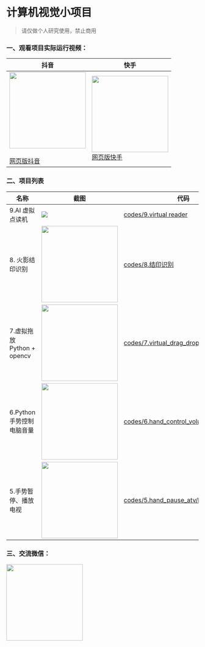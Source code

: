 # 计算机视觉小项目

> 请仅做个人研究使用，禁止商用



### 一、观看项目实际运行视频：

| 抖音                                                         | 快手                                                         |
| ------------------------------------------------------------ | ------------------------------------------------------------ |
| <img src="https://enpei-md.oss-cn-hangzhou.aliyuncs.com/imgIMG_5859.JPG?x-oss-process=style/wp" style="width:200px" /><br/><br />[网页版抖音](https://www.douyin.com/user/MS4wLjABAAAAPIrmWhFY-OHt5X8GZcHGqwDo3J29gYHcgG-QebKIDd4Wu_f4dwM2hNoEYyQBcim2?enter_from=search_result&enter_method=search_result&extra_params=%7B%22search_params%22%3A%7B%22search_type%22%3A%22user%22%2C%22search_id%22%3A%22202111241756340101512071374A007D0F%22%2C%22search_keyword%22%3A%22enpe%22%2C%22search_result_id%22%3A%221205502393189652%22%7D%7D) | <img src="https://enpei-md.oss-cn-hangzhou.aliyuncs.com/imgIMG_5858.JPG?x-oss-process=style/wp" style="width:200px" /><br/>[网页版快手](https://www.kuaishou.com/profile/3x54fkprp4xtu4a) |



### 二、项目列表

| 名称                       | 截图                                                         | 代码                                                         |
| -------------------------- | ------------------------------------------------------------ | ------------------------------------------------------------ |
| 9.AI 虚拟点读机            | ![](https://enpei-md.oss-cn-hangzhou.aliyuncs.com/img20211211154451.png?x-oss-process=style/wp) | [codes/9.virtual reader](https://github.com/enpeizhao/CVprojects/tree/main/codes/9.virtual%20reader) |
| 8. 火影结印识别            | <img src="https://enpei-md.oss-cn-hangzhou.aliyuncs.com/img20211201102837.png?x-oss-process=style/wp" style="width:200px;" /> | [codes/8.结印识别](https://github.com/enpeizhao/CVprojects/tree/main/codes/8.%E7%BB%93%E5%8D%B0%E8%AF%86%E5%88%AB) |
| 7.虚拟拖放 Python + opencv | <img src="https://enpei-md.oss-cn-hangzhou.aliyuncs.com/img20211120135236.png?x-oss-process=style/wp" style="width:200px;" /> | [codes/7.virtual_drag_drop.py](https://github.com/enpeizhao/CVprojects/blob/main/codes/7.virtual_drag_drop) |
| 6.Python手势控制电脑音量   | <img src="https://enpei-md.oss-cn-hangzhou.aliyuncs.com/img20211120135209.png?x-oss-process=style/wp" style="width:200px;" /> | [codes/6.hand_control_volume.py](https://github.com/enpeizhao/CVprojects/blob/main/codes/6.hand_control_volume) |
| 5.手势暂停、播放电视       | <img src="https://enpei-md.oss-cn-hangzhou.aliyuncs.com/imgIMG_5885.jpg?x-oss-process=style/wp" style="width:200px" /> | [codes/5.hand_pause_atv/handRemote.py](https://github.com/enpeizhao/CVprojects/blob/main/codes/5.hand_pause_atv/ ) |


### 三、交流微信：

<img src="https://enpei-md.oss-cn-hangzhou.aliyuncs.com/imgIMG_5862.JPG?x-oss-process=style/wp" style="width:200px;" />



